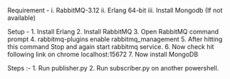 Requirement - i. RabbitMQ-3.12
              ii. Erlang 64-bit
              iii. Install Mongodb (If not available)

Setup - 1. Install Erlang 
        2. Install RabbitMQ 
        3. Open RabbitMQ command prompt
        4. rabbitmq-plugins enable rabbitmq_management
        5. After hitting this command Stop and again start rabbitmq service.
        6. Now check hit following link on chrome localhost:15672
        7. Now install MongoDB

Steps :- 1. Run publisher.py
         2. Run subscriber.py on another powershell.
         
